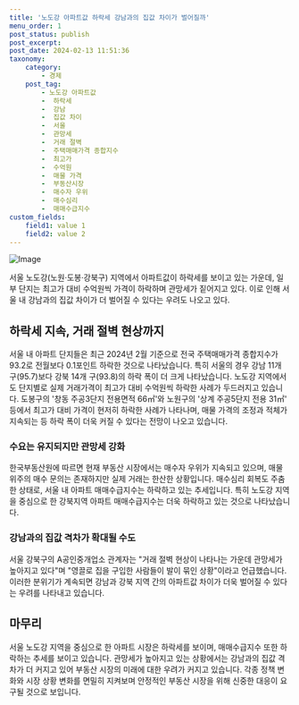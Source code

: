 ```yaml
---
title: '노도강 아파트값 하락세 강남과의 집값 차이가 벌어질까'
menu_order: 1
post_status: publish
post_excerpt: 
post_date: 2024-02-13 11:51:36
taxonomy:
    category:
        - 경제
    post_tag:
        - 노도강 아파트값
        -  하락세
        -  강남
        -  집값 차이
        -  서울
        -  관망세
        -  거래 절벽
        -  주택매매가격 종합지수
        -  최고가
        -  수억원
        -  매물 가격
        -  부동산시장
        -  매수자 우위
        -  매수심리
        -  매매수급지수
custom_fields:
    field1: value 1
    field2: value 2
---
```


![Image](https://imgnews.pstatic.net/image/421/2024/02/13/0007347131_001_20240213084703919.jpg?type=w647)

서울 노도강(노원·도봉·강북구) 지역에서 아파트값이 하락세를 보이고 있는 가운데, 일부 단지는 최고가 대비 수억원씩 가격이 하락하며 관망세가 짙어지고 있다. 이로 인해 서울 내 강남과의 집값 차이가 더 벌어질 수 있다는 우려도 나오고 있다. 
## 하락세 지속, 거래 절벽 현상까지
서울 내 아파트 단지들은 최근 2024년 2월 기준으로 전국 주택매매가격 종합지수가 93.2로 전월보다 0.1포인트 하락한 것으로 나타났습니다. 특히 서울의 경우 강남 11개 구(95.7)보다 강북 14개 구(93.8)의 하락 폭이 더 크게 나타났습니다. 노도강 지역에서도 단지별로 실제 거래가격이 최고가 대비 수억원씩 하락한 사례가 두드러지고 있습니다.
도봉구의 '창동 주공3단지 전용면적 66㎡'와 노원구의 '상계 주공5단지 전용 31㎡' 등에서 최고가 대비 가격이 현저히 하락한 사례가 나타나며, 매물 가격의 조정과 적체가 지속되는 등 하락 폭이 더욱 커질 수 있다는 전망이 나오고 있습니다.
### 수요는 유지되지만 관망세 강화
한국부동산원에 따르면 현재 부동산 시장에서는 매수자 우위가 지속되고 있으며, 매물 위주의 매수 문의는 존재하지만 실제 거래는 한산한 상황입니다. 매수심리 회복도 주춤한 상태로, 서울 내 아파트 매매수급지수는 하락하고 있는 추세입니다. 특히 노도강 지역을 중심으로 한 강북지역 아파트 매매수급지수는 더욱 하락하고 있는 것으로 나타났습니다.
### 강남과의 집값 격차가 확대될 수도
서울 강북구의 A공인중개업소 관계자는 "거래 절벽 현상이 나타나는 가운데 관망세가 높아지고 있다"며 "영끌로 집을 구입한 사람들이 발이 묶인 상황"이라고 언급했습니다. 이러한 분위기가 계속되면 강남과 강북 지역 간의 아파트값 차이가 더욱 벌어질 수 있다는 우려를 나타내고 있습니다.
## 마무리
서울 노도강 지역을 중심으로 한 아파트 시장은 하락세를 보이며, 매매수급지수 또한 하락하는 추세를 보이고 있습니다. 관망세가 높아지고 있는 상황에서는 강남과의 집값 격차가 더 커지고 있어 부동산 시장의 미래에 대한 우려가 커지고 있습니다. 각종 정책 변화와 시장 상황 변화를 면밀히 지켜보며 안정적인 부동산 시장을 위해 신중한 대응이 요구될 것으로 보입니다.

